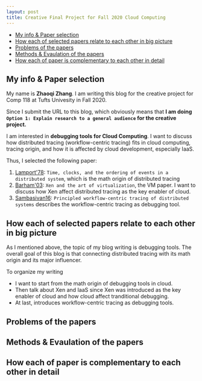 ```yaml
---
layout: post
title: Creative Final Project for Fall 2020 Cloud Computing
---
```

- [My info & Paper selection](#my-info--paper-selection)
- [How each of selected papers relate to each other in big picture](#how-each-of-selected-papers-relate-to-each-other-in-big-picture)
- [Problems of the papers](#problems-of-the-papers)
- [Methods & Evaulation of the papers](#methods--evaulation-of-the-papers)
- [How each of paper is complementary to each other in detail](#how-each-of-paper-is-complementary-to-each-other-in-detail)

## My info & Paper selection

My name is **Zhaoqi Zhang**. I am writing this blog for the creative project for Comp 118 at Tufts Univesity in Fall 2020.

Since I submit the URL to this blog, which obviously means that **I am doing `Option 1: Explain research to a general audience` for the creative project.**

I am interested in **debugging tools for Cloud Computing**. I want to discuss how distributed tracing (workflow-centric tracing) fits in cloud computing, tracing origin, and how it is affected by cloud development, especially IaaS.

Thus, I selected the following paper:

1. [Lamport'78](https://dl.acm.org/doi/10.1145/359545.359563): `Time, clocks, and the ordering of events in a distributed system`, which is the math origin of distributed tracing
2. [Barham'03](https://dl.acm.org/citation.cfm?id=945462): `Xen and the art of virtualization`, the VM paper. I want to discuss how Xen affect distributed tracing as the key enabler of cloud.
3. [Sambasivan16](https://dl.acm.org/doi/10.1145/2987550.2987568): `Principled workflow-centric tracing of distributed systems` describes the workflow-centric tracing as debugging tool.

## How each of selected papers relate to each other in big picture

As I mentioned above, the topic of my blog writing is debugging tools. The overall goal of this blog is that connecting distributed tracing with its math origin and its major influencer.

To organize my writing

- I want to start from the math origin of debugging tools in cloud.
- Then talk about Xen and IaaS since Xen was introduced as the key enabler of cloud and how cloud affect tranditional debugging.
- At last, introduces workflow-centric tracing as debugging tools.



## Problems of the papers

## Methods & Evaulation of the papers

## How each of paper is complementary to each other in detail
